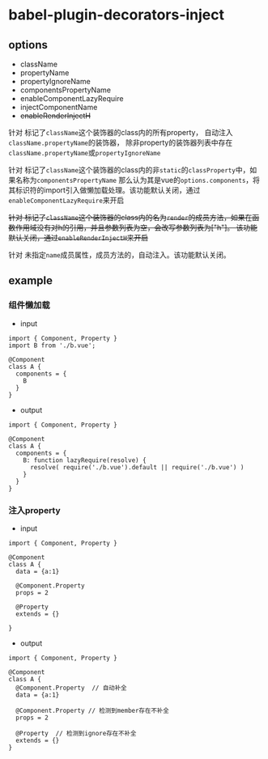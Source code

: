 # babel-plugin-decorators-inject

## options

- className
- propertyName
- propertyIgnoreName
- componentsPropertyName 
- enableComponentLazyRequire
- injectComponentName
- <del>enableRenderInjectH</del>

针对 标记了`className`这个装饰器的class内的所有property，
自动注入`className.propertyName`的装饰器，
除非property的装饰器列表中存在`className.propertyName`或`propertyIgnoreName`

针对 标记了`className`这个装饰器的class内的非`static`的`classProperty`中，如果名称为`componentsPropertyName`
那么认为其是vue的`options.components`，将其标识符的import引入做懒加载处理。该功能默认关闭，通过`enableComponentLazyRequire`来开启

<del>针对 标记了`className`这个装饰器的class内的名为`render`的成员方法，如果在函数作用域没有对h的引用，并且参数列表为空，会改写参数列表为["h"]。
该功能默认关闭，通过`enableRenderInjectH`来开启</del>

针对 未指定`name`成员属性，成员方法的，自动注入。该功能默认关闭。

## example

### 组件懒加载

- input

```
import { Component, Property }
import B from './b.vue';

@Component
class A {
  components = {
    B
  }
}
```

- output

```
import { Component, Property }

@Component
class A {
  components = {
    B: function lazyRequire(resolve) {
      resolve( require('./b.vue').default || require('./b.vue') )
    }
  }
}
```


### 注入property

- input


```
import { Component, Property }

@Component
class A {
  data = {a:1}
  
  @Component.Property
  props = 2
  
  @Property
  extends = {}

}
```

- output


```
import { Component, Property }

@Component
class A {
  @Component.Property  // 自动补全 
  data = {a:1}
  
  @Component.Property // 检测到member存在不补全 
  props = 2

  @Property  // 检测到ignore存在不补全 
  extends = {}
}
```

<!--
### 注入render

- input

```
import { Component, Property }

@Component
class A {
  
  render() {
    return <div></div>
  }
}
```

- output

```
import { Component, Property }

@Component
class A {
  
  render(h) {
    return <div></div>
  }
}
```
-->


